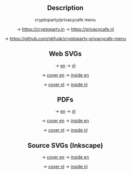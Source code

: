 <style scoped>
body { text-align: center; }
</style>

## Description

cryptoparty/privacycafe menu

&rarr; https://cryptoparty.in
&rarr; https://privacycafe.nl

&rarr; https://github.com/obfusk/cryptoparty-privacycafe-menu

## Web SVGs

&rarr; [en](en.html)
&rarr; [nl](nl.html)

&rarr; [cover en](cryptoparty-privacycafe-menu-cover-en.web.svg)
&rarr; [inside en](cryptoparty-privacycafe-menu-inside-en.web.svg)

&rarr; [cover nl](cryptoparty-privacycafe-menu-cover-nl.web.svg)
&rarr; [inside nl](cryptoparty-privacycafe-menu-inside-nl.web.svg)

## PDFs

&rarr; [en](cryptoparty-privacycafe-menu-combined-en.pdf)
&rarr; [nl](cryptoparty-privacycafe-menu-combined-nl.pdf)

&rarr; [cover en](cryptoparty-privacycafe-menu-cover-en.pdf)
&rarr; [inside en](cryptoparty-privacycafe-menu-inside-en.pdf)

&rarr; [cover nl](cryptoparty-privacycafe-menu-cover-nl.pdf)
&rarr; [inside nl](cryptoparty-privacycafe-menu-inside-nl.pdf)

## Source SVGs (Inkscape)

&rarr; [cover en](cryptoparty-privacycafe-menu-cover-en.svg)
&rarr; [inside en](cryptoparty-privacycafe-menu-inside-en.svg)

&rarr; [cover nl](cryptoparty-privacycafe-menu-cover-nl.svg)
&rarr; [inside nl](cryptoparty-privacycafe-menu-inside-nl.svg)

